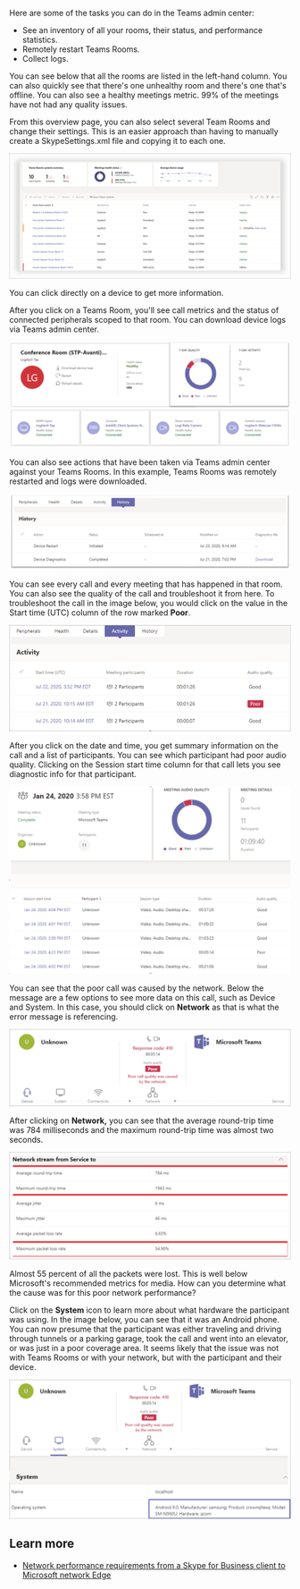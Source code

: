 Here are some of the tasks you can do in the Teams admin center:

- See an inventory of all your rooms, their status, and performance statistics.
- Remotely restart Teams Rooms.
- Collect logs.

You can see below that all the rooms are listed in the left-hand column. You can also quickly see that there's one unhealthy room and there's one that's offline.  You can also see a healthy meetings metric. 99% of the meetings have not had any quality issues.

From this overview page, you can also select several Team Rooms and change their settings. This is an easier approach than having to manually create a SkypeSettings.xml file and copying it to each one.

 [![Teams admin center overview page](../media/teams-admin-center-overview.png)](../media/teams-admin-center-overview-lightbox.png#lightbox)

You can click directly on a device to get more information.

After you click on a Teams Room, you'll see call metrics and the status of connected peripherals scoped to that room. You can download device logs via Teams admin center.

![Call metrics and peripherals status for a room](../media/call-metrics-peripheral-status.png)

You can also see actions that have been taken via Teams admin center against your Teams Rooms. In this example, Teams Rooms was remotely restarted and logs were downloaded.

![See Teams admin center actions history](../media/teams-admin-actions-history.png)

You can see every call and every meeting that has happened in that room. You can also see the quality of the call and troubleshoot it from here. To troubleshoot the call in the image below, you would click on the value in the Start time (UTC) column of the row marked **Poor**.

[![Click on the value in the Start time column of the row marked Poor](../media/troubleshoot-call-quality-1.png)](../media/troubleshoot-call-quality-1-lightbox.png#lightbox)

After you click on the date and time, you get summary information on the call and a list of participants. You can see which participant had poor audio quality. Clicking on the Session start time column for that call lets you see diagnostic info for that participant.

[![You can see summary information on the call and a list of participants](../media/troubleshoot-call-quality-2.png)](../media/troubleshoot-call-quality-2-lightbox.png#lightbox)

You can see that the poor call was caused by the network.  Below the message are a few options to see more data on this call, such as Device and System. In this case, you should click on **Network** as that is what the error message is referencing.

[![Click on Network as the poor call quality cause](../media/troubleshoot-call-quality-3.png)](../media/troubleshoot-call-quality-3-lightbox.png#lightbox)

After clicking on **Network,** you can see that the average round-trip time was 784 milliseconds and the maximum round-trip time was almost two seconds.

[![View the round-trip time](../media/troubleshoot-call-quality-4.png)](../media/troubleshoot-call-quality-4-lightbox.png#lightbox)

Almost 55 percent of all the packets were lost. This is well below Microsoft's recommended metrics for media. How can you determine what the cause was for this poor network performance?

Click on the **System** icon to learn more about what hardware the participant was using. In the image below, you can see that it was an Android phone. You can now presume that the participant was either traveling and driving through tunnels or a parking garage, took the call and went into an elevator, or was just in a poor coverage area. It seems likely that the issue was not with Teams Rooms or with your network, but with the participant and their device.

[![See what hardware the participant was using from the System icon](../media/troubleshoot-call-quality-5.png)](../media/troubleshoot-call-quality-5-lightbox.png#lightbox)

## Learn more

- [Network performance requirements from a Skype for Business client to Microsoft network Edge](/skypeforbusiness/optimizing-your-network/media-quality-and-network-connectivity-performance#network-performance-requirements-from-a-skype-for-business-client-to-microsoft-network-edge)
